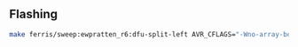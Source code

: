 ## Flashing

```sh
make ferris/sweep:ewpratten_r6:dfu-split-left AVR_CFLAGS="-Wno-array-bounds"
```
